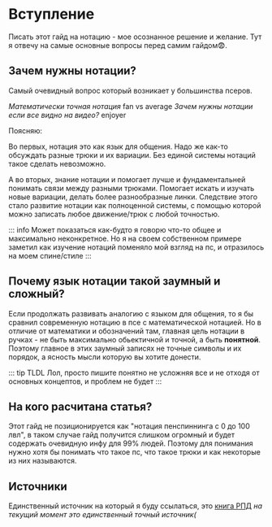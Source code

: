 # Вступление

Писать этот гайд на нотацию - мое осознанное решение и желание. Тут я отвечу на самые основные вопросы перед самим гайдом😨.

## Зачем нужны нотации?

Самый очевидный вопрос который возникает у большинства псеров.

*Математически точная нотация* fan vs average *Зачем нужны нотации если все видно на видео?* enjoyer

Поясняю:

Во первых, нотация это как язык для общения. Надо же как-то обсуждать разные трюки и их вариации. Без единой системы нотаций такое сделать невозможно.

А во вторых, знание нотации и помогает лучше и фундаментальней понимать связи между разными трюками. Помогает искать и изучать новые вариации, делать более разнообразные линки. Следствие этого стало развитие нотации как полноценной системы, с помощью которой можно записать любое движение/трюк с любой точностью.

::: info 
Может показаться как-будто я говорю что-то общее и максимально неконкретное. Но я на своем собственном примере заметил как изучение нотаций поменяло мой взгляд на пс, и отразилось на моем спине/стиле
:::


## Почему язык нотации такой заумный и сложный?

Если продолжать развивать аналогию с языком для общения, то я бы сравнил современную нотацию в псе с математической нотацией. Но в отличие от математики и обозначений там, главная цель нотации в ручках - не быть максимально обьектичной и точной, а быть **понятной**. Поэтому главное в этих заумный записях не точные символы и их порядок, а ясность мысли которую вы хотите донести.

::: tip TLDL
Лол, просто пишите понятно не усложняя все и не отходя от основных концептов, и проблем не будет
:::

## На кого расчитана статья?

Этот гайд не позиционируется как "нотация пенспиннинга с 0 до 100 лвл", в таком случае гайд получится слишком огромный и будет содержать очевидную инфу для 99% людей. Поэтому для понимания нужно хотя бы понимать что такое пс, что такое трюки и как некоторые из них называются.

## Источники

Единственный источник на который я буду ссылаться, это [книга РПД](https://drive.google.com/file/d/1TlDb1H5bRnZZdswmdr07m-58yxs4Es7-/view) *на текущий момент это единственный точный источник(*
